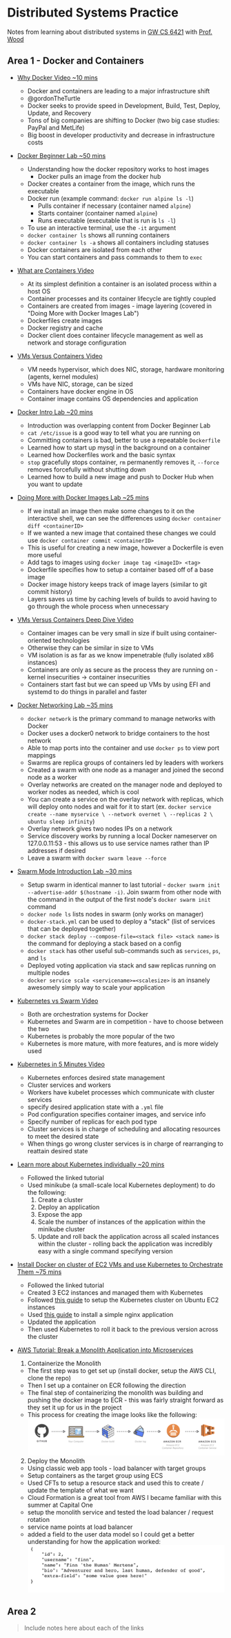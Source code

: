 # Distributed Systems Practice
Notes from learning about distributed systems in [GW CS 6421](https://gwdistsys18.github.io/) with [Prof. Wood](https://faculty.cs.gwu.edu/timwood/)

## Area 1 - Docker and Containers

* [Why Docker Video ~10 mins](https://www.youtube.com/watch?v=RYDHUTHLf8U&t=0s&list=PLBmVKD7o3L8tQzt8QPCINK9wXmKecTHlM&index=23)
  * Docker and containers are leading to a major infrastructure shift
  * @gordonTheTurtle
  * Docker seeks to provide speed in Development, Build, Test, Deploy, Update, and Recovery
  * Tons of big companies are shifting to Docker (two big case studies: PayPal and MetLife)
  * Big boost in developer productivity and decrease in infrastructure costs

* [Docker Beginner Lab ~50 mins](https://training.play-with-docker.com/ops-s1-hello/)
  * Understanding how the docker repository works to host images
    * Docker pulls an image from the docker hub
  * Docker creates a container from the image, which runs the executable
  * Docker run (example command: `docker run alpine ls -l`)
    * Pulls container if necessary (container named `alpine`)
    * Starts container (container named `alpine`)
    * Runs executable (executable that is run is `ls -l`)
  * To use an interactive terminal, use the `-it` argument
  * `docker container ls` shows all running containers
  * `docker container ls -a` shows all containers including statuses
  * Docker containers are isolated from each other
  * You can start containers and pass commands to them to `exec`

* [What are Containers Video](https://www.youtube.com/watch?v=EnJ7qX9fkcU)
  * At its simplest definition a container is an isolated process within a host OS
  * Container processes and its container lifecycle are tightly coupled
  * Containers are created from images - image layering (covered in "Doing More with Docker Images Lab")
  * Dockerfiles create images
  * Docker registry and cache
  * Docker client does container lifecycle management as well as network and storage configuration

* [VMs Versus Containers Video](https://www.youtube.com/watch?v=L1ie8negCjc)
  * VM needs hypervisor, which does NIC, storage, hardware monitoring (agents, kernel modules)
  * VMs have NIC, storage, can be sized
  * Containers have docker engine in OS
  * Container image contains OS dependencies and application

* [Docker Intro Lab ~20 mins](https://training.play-with-docker.com/beginner-linux/)
  * Introduction was overlapping content from Docker Beginner Lab
  * `cat /etc/issue` is a good way to tell what you are running on
  * Committing containers is bad, better to use a repeatable `Dockerfile`
  * Learned how to start up mysql in the background on a container
  * Learned how Dockerfiles work and the basic syntax
  * `stop` gracefully stops container, `rm` permanently removes it, `--force` removes forcefully without shutting down
  * Learned how to build a new image and push to Docker Hub when you want to update

* [Doing More with Docker Images Lab ~25 mins](https://training.play-with-docker.com/ops-s1-images/)
  * If we install an image then make some changes to it on the interactive shell, we can see the differences using `docker container diff <containerID>`
  * If we wanted a new image that contained these changes we could use `docker container commit <containerID>`
  * This is useful for creating a new image, however a Dockerfile is even more useful
  * Add tags to images using `docker image tag <imageID> <tag>`
  * Dockerfile specifies how to setup a container based off of a base image
  * Docker image history keeps track of image layers (similar to git commit history)
  * Layers saves us time by caching levels of builds to avoid having to go through the whole process when unnecessary

* [VMs Versus Containers Deep Dive Video](https://www.youtube.com/watch?v=PoiXuVnSxfE)
  * Container images can be very small in size if built using container-oriented technologies
  * Otherwise they can be similar in size to VMs
  * VM isolation is as far as we know impenetrable (fully isolated x86 instances)
  * Containers are only as secure as the process they are running on - kernel insecurities -> container insecurities
  * Containers start fast but we can speed up VMs by using EFI and systemd to do things in parallel and faster

* [Docker Networking Lab ~35 mins](https://training.play-with-docker.com/docker-networking-hol/)
  * `docker network` is the primary command to manage networks with Docker
  * Docker uses a docker0 network to bridge containers to the host network
  * Able to map ports into the container and use `docker ps` to view port mappings
  * Swarms are replica groups of containers led by leaders with workers
  * Created a swarm with one node as a manager and joined the second node as a worker
  * Overlay networks are created on the manager node and deployed to worker nodes as needed, which is cool
  * You can create a service on the overlay network with replicas, which will deploy onto nodes and wait for it to start (ex. `docker service create --name myservice \
--network overnet \
--replicas 2 \
ubuntu sleep infinity`)
  * Overlay network gives two nodes IPs on a network
  * Service discovery works by running a local Docker nameserver on 127.0.0.11:53 - this allows us to use service names rather than IP addresses if desired
  * Leave a swarm with `docker swarm leave --force`

* [Swarm Mode Introduction Lab ~30 mins](https://training.play-with-docker.com/ops-s1-swarm-intro/)
  * Setup swarm in identical manner to last tutorial - `docker swarm init --advertise-addr $(hostname -i)`.  Join swarm from other node with the command in the output of the first node's `docker swarm init` command
  * `docker node ls` lists nodes in swarm (only works on manager)
  * `docker-stack.yml` can be used to deploy a "stack" (list of services that can be deployed together)
  * `docker stack deploy --compose-file=<stack file> <stack name>` is the command for deploying a stack based on a config
  * `docker stack` has other useful sub-commands such as `services`, `ps`, and `ls`
  * Deployed voting application via stack and saw replicas running on multiple nodes
  * `docker service scale <servicename>=<scalesize>` is an insanely awesomely simply way to scale your application

* [Kubernetes vs Swarm Video](https://www.youtube.com/watch?v=L8xuFG49Fac)
  * Both are orchestration systems for Docker
  * Kubernetes and Swarm are in competition - have to choose between the two
  * Kubernetes is probably the more popular of the two
  * Kubernetes is more mature, with more features, and is more widely used

* [Kubernetes in 5 Minutes Video](https://www.youtube.com/watch?v=PH-2FfFD2PU)
  * Kubernetes enforces desired state management
  * Cluster services and workers
  * Workers have kubelet processes which communicate with cluster services
  * specify desired application state with a `.yml` file
  * Pod configuration specifies container images, and service info
  * Specify number of replicas for each pod type
  * Cluster services is in charge of scheduling and allocating resources to meet the desired state
  * When things go wrong cluster services is in charge of rearranging to reattain desired state

* [Learn more about Kubernetes individually ~20 mins](https://kubernetes.io/docs/tutorials/kubernetes-basics/)
  * Followed the linked tutorial
  * Used minikube (a small-scale local Kubernetes deployment) to do the following:
    1. Create a cluster
    2. Deploy an application
    3. Expose the app
    4. Scale the number of instances of the application within the minikube cluster
    5. Update and roll back the application across all scaled instances within the cluster - rolling back the application was incredibly easy with a single command specifying version

* [Install Docker on cluster of EC2 VMs and use Kubernetes to Orchestrate Them ~75 mins](https://kubernetes.io/docs/setup/turnkey/aws/#getting-started-with-your-cluster)
  * Followed the linked tutorial
  * Created 3 EC2 instances and managed them with Kubernetes
  * Followed [this guide](https://kubernetes.io/docs/getting-started-guides/ubuntu/) to setup the Kubernetes cluster on Ubuntu EC2 instances
  * Used [this guide](https://kubernetes.io/docs/tasks/run-application/run-stateless-application-deployment/) to install a simple nginx application
  * Updated the application
  * Then used Kubernetes to roll it back to the previous version across the cluster

* [AWS Tutorial: Break a Monolith Application into Microservices](https://aws.amazon.com/getting-started/projects/break-monolith-app-microservices-ecs-docker-ec2/?trk=gs_card)
  1. Containerize the Monolith
    * The first step was to get set up (install docker, setup the AWS CLI, clone the repo)
    * Then I set up a container on ECR following the direction
    * The final step of containerizing the monolith was building and pushing the docker image to ECR - this was fairly straight forward as they set it up for us in the project
    * This process for creating the image looks like the following: ![Container Image Build Process](container-image-build-process.png)
  2. Deploy the Monolith
    * Using classic web app tools - load balancer with target groups
    * Setup containers as the target group using ECS
    * Used CFTs to setup a resource stack and used this to create / update the template of what we want
    * Cloud Formation is a great tool from AWS I became familiar with this summer at Capital One
    * setup the monolith service and tested the load balancer / request rotation
    * service name points at load balancer
    * added a field to the user data model so I could get a better understanding for how the application worked: ![JSON With Added Field](json-with-added-field.png)

## Area 2
> Include notes here about each of the links
